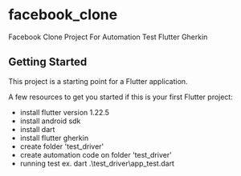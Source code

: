# facebook_clone

Facebook Clone Project For Automation Test Flutter Gherkin

## Getting Started

This project is a starting point for a Flutter application.

A few resources to get you started if this is your first Flutter project:

- install flutter version 1.22.5
- install android sdk
- install dart
- install flutter gherkin
- create folder 'test_driver'
- create automation code on folder 'test_driver'
- running test ex. dart .\test_driver\app_test.dart

<!-- - [Lab: Write your first Flutter app](https://flutter.dev/docs/get-started/codelab)
- [Cookbook: Useful Flutter samples](https://flutter.dev/docs/cookbook) -->

<!-- For help getting started with Flutter, view our
[online documentation](https://flutter.dev/docs), which offers tutorials,
samples, guidance on mobile development, and a full API reference. -->
